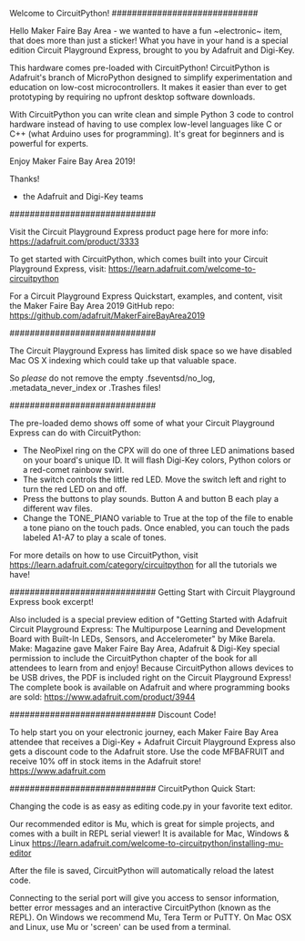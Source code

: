 Welcome to CircuitPython!
#############################

Hello Maker Faire Bay Area - we wanted to have a fun ~electronic~ item, that
does more than just a sticker! What you have in your hand is a special 
edition Circuit Playground Express, brought to you by Adafruit and Digi-Key.

This hardware comes pre-loaded with CircuitPython! CircuitPython is Adafruit's
branch of MicroPython designed to simplify experimentation and education on 
low-cost microcontrollers. It makes it easier than ever to get prototyping 
by requiring no upfront desktop software downloads.

With CircuitPython you can write clean and simple Python 3 code to control 
hardware instead of having to use complex low-level languages like C or C++ 
(what Arduino uses for programming). It's great for beginners and is powerful
for experts.

Enjoy Maker Faire Bay Area 2019!

Thanks!
  - the Adafruit and Digi-Key teams

#############################

Visit the Circuit Playground Express product page here for more info: 
    https://adafruit.com/product/3333

To get started with CircuitPython, which comes built into your Circuit 
Playground Express, visit:
    https://learn.adafruit.com/welcome-to-circuitpython

For a Circuit Playground Express Quickstart, examples, and content,
visit the Maker Faire Bay Area 2019 GitHub repo:
https://github.com/adafruit/MakerFaireBayArea2019

#############################

The Circuit Playground Express has limited disk space so we have disabled Mac OS X indexing
which could take up that valuable space. 

So *please* do not remove the empty .fseventsd/no_log, .metadata_never_index 
or .Trashes files!

#############################

The pre-loaded demo shows off some of what your Circuit Playground Express 
can do with CircuitPython:
  * The NeoPixel ring on the CPX will do one of three LED animations based on your board's
  unique ID. It will flash Digi-Key colors, Python colors or a red-comet rainbow swirl.
  * The switch controls the little red LED. Move the switch left and right to turn the red
  LED on and off.
  * Press the buttons to play sounds. Button A and button B each play a different wav files.
  * Change the TONE_PIANO variable to True at the top of the file to enable a tone piano on
  the touch pads. Once enabled, you can touch the pads labeled A1-A7 to play a scale of tones.

For more details on how to use CircuitPython, visit 
https://learn.adafruit.com/category/circuitpython
for all the tutorials we have!

#############################
Getting Start with Circuit Playground Express book excerpt!

Also included is a special preview edition of "Getting Started with Adafruit Circuit
Playground Express: The Multipurpose Learning and Development Board with Built-In LEDs,
Sensors, and Accelerometer" by Mike Barela. Make: Magazine gave Maker Faire Bay Area, Adafruit &
Digi-Key special permission to include the CircuitPython chapter of the book for all
attendees to learn from and enjoy! Because CircuitPython allows devices to be USB
drives, the PDF is included right on the Circuit Playground Express! The complete book
is available on Adafruit and where programming books are sold:
https://www.adafruit.com/product/3944

#############################
Discount Code!

To help start you on your electronic journey, each Maker Faire Bay Area attendee that receives a 
Digi-Key + Adafruit Circuit Playground Express also gets a discount code to the Adafruit store.
Use the code MFBAFRUIT and receive 10% off in stock items in the Adafruit store!
https://www.adafruit.com

#############################
CircuitPython Quick Start:

Changing the code is as easy as editing code.py in your favorite text editor. 

Our recommended editor is Mu, which is great for simple projects, and comes
with a built in REPL serial viewer! It is available for Mac, Windows & Linux
https://learn.adafruit.com/welcome-to-circuitpython/installing-mu-editor

After the file is saved, CircuitPython will automatically reload the latest 
code.

Connecting to the serial port will give you access to sensor information, 
better error messages and an interactive CircuitPython (known as the REPL). 
On Windows we recommend Mu, Tera Term or PuTTY. 
On Mac OSX and Linux, use Mu or 'screen' can be used from a terminal.

